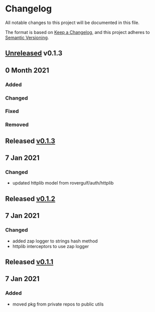 # Changelog
All notable changes to this project will be documented in this file.

The format is based on [Keep a Changelog](https://keepachangelog.com/en/1.0.0/),
and this project adheres to [Semantic Versioning](https://semver.org/spec/v2.0.0.html).

## [Unreleased] v0.1.3

## 0 Month 2021
### Added

### Changed

### Fixed

### Removed

## Released [v0.1.3]
## 7 Jan 2021

### Changed
- updated httplib model from rovergulf/auth/httplib

## Released [v0.1.2]
## 7 Jan 2021

### Changed
- added zap logger to strings hash method
- httplib interceptors to use zap logger


## Released [v0.1.1]
## 7 Jan 2021

### Added
- moved pkg from private repos to public utils


[Unreleased]: https://github.com/rovergulf/utils/compare/v0.1.3...HEAD
[v0.1.3]: https://github.com/rovergulf/utils/compare/v0.1.3...v0.1.2
[v0.1.2]: https://github.com/rovergulf/utils/compare/v0.1.2...v0.1.1
[v0.1.1]: https://github.com/rovergulf/utils/tree/v0.1.1
